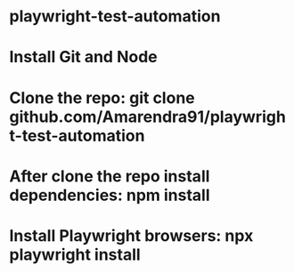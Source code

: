 # playwright-test-automation
# Install Git and Node
# Clone the repo: git clone github.com/Amarendra91/playwright-test-automation
# After clone the repo install dependencies: npm install
# Install Playwright browsers: npx playwright install


